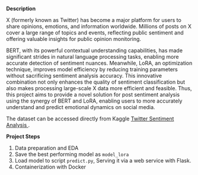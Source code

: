 **Description**

X (formerly known as Twitter) has become a major platform for users to share opinions, emotions, and information worldwide. Millions of posts on X cover a large range of topics and events, reflecting public sentiment and offering valuable insights for public opinion monitoring. 

BERT, with its powerful contextual understanding capabilities, has made significant strides in natural language processing tasks, enabling more accurate detection of sentiment nuances. Meanwhile, LoRA, an optimization technique, improves model efficiency by reducing training parameters without sacrificing sentiment analysis accuracy. This innovative combination not only enhances the quality of sentiment classification but also makes processing large-scale X data more efficient and feasible. Thus, this project aims to provide a novel solution for post sentiment analysis using the synergy of BERT and LoRA, enabling users to more accurately understand and predict emotional dynamics on social media.

The dataset can be accessed directly from Kaggle [Twitter Sentiment Analysis
](https://www.kaggle.com/datasets/jp797498e/twitter-entity-sentiment-analysis).

**Project Steps**

1. Data preparation and EDA
2. Save the best performing model as  `model_lora`
3. Load model to script `predict.py`, Serving it via a web service with Flask.
4. Containerization with Docker
